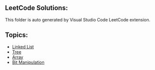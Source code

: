 ## LeetCode Solutions:
This folder is auto generated by Visual Studio Code LeetCode extension. 

## Topics:
- [Linked List](https://github.com/Raptazure/LeetCode/tree/master/Linked%20List)
- [Tree](https://github.com/Raptazure/LeetCode/tree/master/Tree)
- [Array](https://github.com/Raptazure/LeetCode/tree/master/Array)
- [Bit Manipulation](https://github.com/Raptazure/LeetCode/tree/master/Bit%20Manipulation)